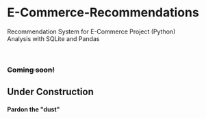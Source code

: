# E-Commerce-Recommendations
Recommendation System for E-Commerce Project (Python)<br>
Analysis with SQLite and Pandas


<br>

### <strike>Coming soon!</strike>
## Under Construction
#### Pardon the "dust"
